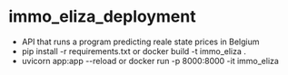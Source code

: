 # immo_eliza_deployment

   - API that runs a program predicting reale state prices in Belgium
   - pip install -r requirements.txt or docker build -t immo_eliza .
   - uvicorn app:app --reload or docker run -p 8000:8000 -it immo_eliza
